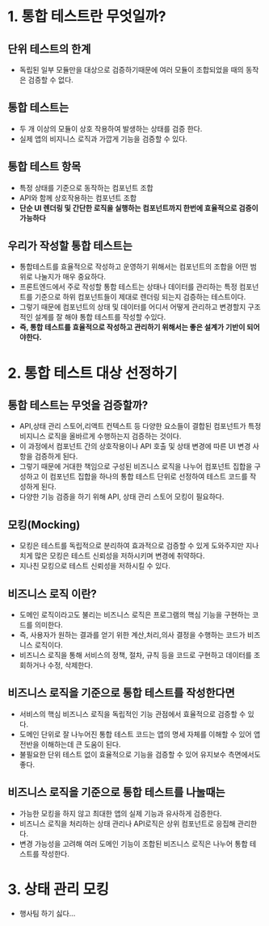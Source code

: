 # 1. 통합 테스트란 무엇일까?

## 단위 테스트의 한계

- 독립된 일부 모듈만을 대상으로 검증하기때문에 여러 모듈이 조합되었을 때의 동작은 검증할 수 없다.

## 통합 테스트는

- 두 개 이상의 모듈이 상호 작용하여 발생하는 상태를 검증 한다.
- 실제 앱의 비지니스 로직과 가깝게 기능을 검증할 수 있다.

## 통합 테스트 항목

- 특정 상태를 기준으로 동작하는 컴포넌트 조합
- API와 함께 상호작용하는 컴포넌트 조합
- **단순 UI 렌더링 및 간단한 로직을 실행하는 컴포넌트까지 한번에 효율적으로 검증이 가능하다**

## 우리가 작성할 통합 테스트는

- 통합테스트를 효율적으로 작성하고 운영하기 위해서는 컴포넌트의 조합을 어떤 범위로 나눌지가 매우 중요하다.
- 프론트엔드에서 주로 작성할 통합 테스트는 상태나 데이터를 관리하는 특정 컴포넌트를 기준으로 하위 컴포넌트들이 제대로 렌더링 되는지 검증하는 테스트이다.
- 그렇기 때문에 컴포넌트의 상태 및 데이터를 어디서 어떻게 관리하고 변경할지 구조적인 설계를 잘 해야 통합 테스트를 작성할 수있다.
- **즉, 통합 테스트를 효율적으로 작성하고 관리하기 위해서는 좋은 설계가 기반이 되어야한다.**

# 2. 통합 테스트 대상 선정하기

## 통합 테스트는 무엇을 검증할까?

- API,상태 관리 스토어,리액트 컨텍스트 등 다양한 요소들이 결합된 컴포넌트가 특정 비지니스 로직을 올바르게 수행하는지 검증하는 것이다.
- 이 과정에서 컴포넌트 간의 상호작용이나 API 호출 및 상태 변경에 따른 UI 변경 사항을 검증하게 된다.
- 그렇기 때문에 거대한 책임으로 구성된 비즈니스 로직을 나누어 컴포넌트 집합을 구성하고 이 컴포넌트 집합을 하나의 통합 테스트 단위로 선정하여 테스트 코드를 작성하게 된다.
- 다양한 기능 검증을 하기 위해 API, 상태 관리 스토어 모킹이 필요하다.

## 모킹(Mocking)

- 모킹은 테스트를 독립적으로 분리하여 효과적으로 검증할 수 있게 도와주지만 지나치게 많은 모킹은 테스트 신뢰성을 저하시키며 변경에 취약하다.
- 지나친 모킹으로 테스트 신뢰성을 저하시킬 수 있다.

## 비즈니스 로직 이란?

- 도메인 로직이라고도 불리는 비즈니스 로직은 프로그램의 핵심 기능을 구현하는 코드를 의미한다.
- 즉, 사용자가 원하는 결과를 얻기 위한 계산,처리,의사 결정을 수행하는 코드가 비즈니스 로직이다.
- 비즈니스 로직을 통해 서비스의 정책, 절차, 규칙 등을 코드로 구현하고 데이터를 조회하거나 수정, 삭제한다.

## 비즈니스 로직을 기준으로 통합 테스트를 작성한다면

- 서비스의 핵심 비즈니스 로직을 독립적인 기능 관점에서 효율적으로 검증할 수 있다.
- 도메인 단위로 잘 나누어진 통합 테스트 코드는 앱의 명세 자체를 이해할 수 있어 앱 전반을 이해하는데 큰 도움이 된다.
- 불필요한 단위 테스트 없이 효율적으로 기능을 검증할 수 있어 유지보수 측면에서도 좋다.

## 비즈니스 로직을 기준으로 통합 테스트를 나눌때는

- 가능한 모킹을 하지 않고 최대한 앱의 실제 기능과 유사하게 검증한다.
- 비즈니스 로직을 처리하는 상태 관리나 API로직은 상위 컴포넌트로 응집해 관리한다.
- 변경 가능성을 고려해 여러 도메인 기능이 조합된 비즈니스 로직은 나누어 통합 테스트를 작성한다.

# 3. 상태 관리 모킹

- 행사팀 하기 싫다...
